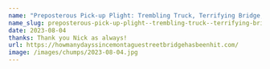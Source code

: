 ```yaml
---
name: "Preposterous Pick-up Plight: Trembling Truck, Terrifying Bridge, and an Excavator's Escapade!"
name_slug: preposterous-pick-up-plight--trembling-truck--terrifying-bridge--and-an-excavator-s-escapade-
date: 2023-08-04
thanks: Thank you Nick as always!
url: https://howmanydayssincemontaguestreetbridgehasbeenhit.com/
image: /images/chumps/2023-08-04.jpg
---
```

